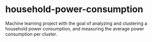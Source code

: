 # household-power-consumption
Machine learning project with the goal of analyzing and clustering a household power consumption, and measuring the average power consumption per cluster.
